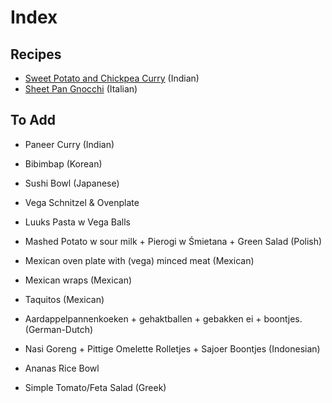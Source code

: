 # Index

## Recipes

- [Sweet Potato and Chickpea Curry](/recipes/sweet-potato-and-chickpea-curry.md) (Indian)
- [Sheet Pan Gnocchi](/recipes/sheet-pan-gnocchi.md) (Italian)

## To Add
- Paneer Curry (Indian)
- Bibimbap (Korean)
- Sushi Bowl (Japanese)
- Vega Schnitzel & Ovenplate
- Luuks Pasta w Vega Balls

- Mashed Potato w sour milk + Pierogi w Śmietana + Green Salad (Polish)
- Mexican oven plate with (vega) minced meat (Mexican)
- Mexican wraps (Mexican)
- Taquitos (Mexican)
- Aardappelpannenkoeken + gehaktballen + gebakken ei + boontjes. (German-Dutch)
- Nasi Goreng + Pittige Omelette Rolletjes + Sajoer Boontjes (Indonesian)
- Ananas Rice Bowl
- Simple Tomato/Feta Salad (Greek)